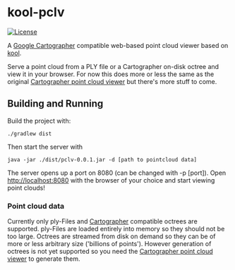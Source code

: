 # kool-pclv
[![License](https://img.shields.io/badge/License-Apache%202.0-blue.svg)](https://github.com/fabmax/kool-pclv/blob/master/LICENSE)

A [Google Cartographer](https://github.com/googlecartographer) compatible web-based point cloud viewer
based on [kool](https://github.com/fabmax/kool).

Serve a point cloud from a PLY file or a Cartographer on-disk octree and view it in your browser. For now
this does more or less the same as the original
[Cartographer point cloud viewer](https://github.com/googlecartographer/point_cloud_viewer) but there's more stuff
to come.

## Building and Running

Build the project with:
```
./gradlew dist
```

Then start the server with
```
java -jar ./dist/pclv-0.0.1.jar -d [path to pointcloud data]
```

The server opens up a port on 8080 (can be changed with -p [port]). Open
[http://localhost:8080](http://localhost:8080) with the browser of your choice and start viewing point clouds!

### Point cloud data
Currently only ply-Files and [Cartographer](https://github.com/googlecartographer) compatible octrees
are supported. ply-Files are loaded entirely into memory so they should not be too large. Octrees are streamed from
disk on demand so they can be of more or less arbitrary size ('billions of points'). However generation of octrees is
not yet supported so you need the 
[Cartographer point cloud viewer](https://github.com/googlecartographer/point_cloud_viewer)
to generate them.

